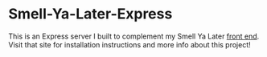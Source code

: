 # Smell-Ya-Later-Express
This is an Express server I built to complement my Smell Ya Later [front end](https://github.com/jkwest-93/Smell-Ya-Later). Visit that site for installation instructions and more info about this project!
